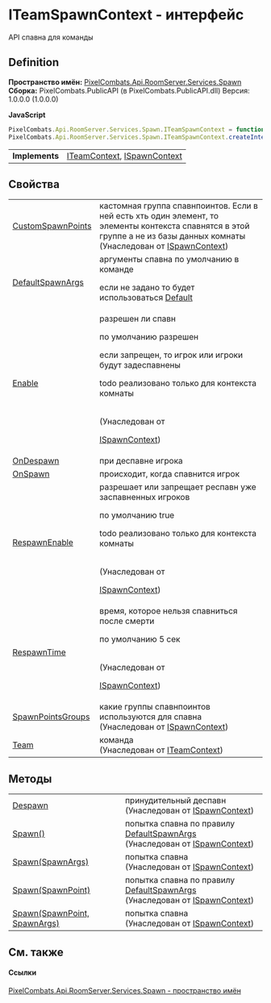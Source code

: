 # ITeamSpawnContext - интерфейс


API спавна для команды



## Definition
**Пространство имён:** <a href="0971793b-47eb-58b2-d7a8-6c570042d7d9">PixelCombats.Api.RoomServer.Services.Spawn</a>  
**Сборка:** PixelCombats.PublicAPI (в PixelCombats.PublicAPI.dll) Версия: 1.0.0.0 (1.0.0.0)

**JavaScript**
``` JavaScript
PixelCombats.Api.RoomServer.Services.Spawn.ITeamSpawnContext = function();
PixelCombats.Api.RoomServer.Services.Spawn.ITeamSpawnContext.createInterface('PixelCombats.Api.RoomServer.Services.Spawn.ITeamSpawnContext');
```

<table><tr><td><strong>Implements</strong></td><td><a href="a8846ebd-5101-020e-d311-1e59d7401548">ITeamContext</a>, <a href="c63de599-658c-3853-3ceb-8251d961bf63">ISpawnContext</a></td></tr>
</table>



## Свойства
<table>
<tr>
<td><a href="f4fe81a8-c9c3-941f-cb82-66ebeab91ec3">CustomSpawnPoints</a></td>
<td>кастомная группа спавнпоинтов. Если в ней есть хть один элемент, то элементы контекста спавнятся в этой группе а не из базы данных комнаты<br />(Унаследован от <a href="c63de599-658c-3853-3ceb-8251d961bf63">ISpawnContext</a>)</td></tr>
<tr>
<td><a href="ab684d4f-40e4-c52b-99ad-212bafb127e9">DefaultSpawnArgs</a></td>
<td>аргументы спавна по умолчанию в команде <p>если не задано то будет использоваться <a href="676a36ed-56c5-bf64-4cae-79d6012352e6">Default</a></p></td></tr>
<tr>
<td><a href="b889cb58-1b6a-70b8-6b7c-6bb2a1256ccc">Enable</a></td>
<td>разрешен ли спавн <p>по умолчанию разрешен</p><p>

если запрещен, то игрок или игроки будут задеспавнены</p><p>

todo реализовано только для контекста комнаты</p><br />(Унаследован от <a href="c63de599-658c-3853-3ceb-8251d961bf63">

ISpawnContext</a>)</td></tr>
<tr>
<td><a href="5e74aece-f042-4210-08a6-50d79e3fe5cd">OnDespawn</a></td>
<td>при деспавне игрока</td></tr>
<tr>
<td><a href="d068b1ad-5788-d71c-ebc3-5b56467246e5">OnSpawn</a></td>
<td>происходит, когда спавнится игрок</td></tr>
<tr>
<td><a href="d1d92233-aa7f-5f04-2f5c-503a40903fb3">RespawnEnable</a></td>
<td>разрешает или запрещает респавн уже заспавненных игроков <p>по умолчанию true</p><p>

todo реализовано только для контекста комнаты</p><br />(Унаследован от <a href="c63de599-658c-3853-3ceb-8251d961bf63">

ISpawnContext</a>)</td></tr>
<tr>
<td><a href="86152412-a824-365b-fe6b-3905cb6cf786">RespawnTime</a></td>
<td>время, которое нельзя спавниться после смерти <p>по умолчанию 5 сек</p><br />(Унаследован от <a href="c63de599-658c-3853-3ceb-8251d961bf63">

ISpawnContext</a>)</td></tr>
<tr>
<td><a href="9b9e1a52-bb34-c5e8-3d69-aa8aef0b3311">SpawnPointsGroups</a></td>
<td>какие группы спавнпоинтов используются для спавна<br />(Унаследован от <a href="c63de599-658c-3853-3ceb-8251d961bf63">ISpawnContext</a>)</td></tr>
<tr>
<td><a href="e5f52199-2e2c-2106-0d49-430b7485c7fc">Team</a></td>
<td>команда<br />(Унаследован от <a href="a8846ebd-5101-020e-d311-1e59d7401548">ITeamContext</a>)</td></tr>
</table>

## Методы
<table>
<tr>
<td><a href="656cc9fb-67f7-2a36-ba47-7b6966c84610">Despawn</a></td>
<td>принудительный деспавн<br />(Унаследован от <a href="c63de599-658c-3853-3ceb-8251d961bf63">ISpawnContext</a>)</td></tr>
<tr>
<td><a href="8d1f9aba-4e84-395e-4982-2c43987c6b58">Spawn()</a></td>
<td>попытка спавна по правилу <a href="81954c34-0c08-0a3a-484f-c59f84fc51cb">DefaultSpawnArgs</a><br />(Унаследован от <a href="c63de599-658c-3853-3ceb-8251d961bf63">ISpawnContext</a>)</td></tr>
<tr>
<td><a href="46b1fb11-b44c-81e5-c469-5f6a9ae17d48">Spawn(SpawnArgs)</a></td>
<td>попытка спавна<br />(Унаследован от <a href="c63de599-658c-3853-3ceb-8251d961bf63">ISpawnContext</a>)</td></tr>
<tr>
<td><a href="af114e9b-87a7-9d54-f4c7-1a18b9f1764a">Spawn(SpawnPoint)</a></td>
<td>попытка спавна по правилу <a href="81954c34-0c08-0a3a-484f-c59f84fc51cb">DefaultSpawnArgs</a><br />(Унаследован от <a href="c63de599-658c-3853-3ceb-8251d961bf63">ISpawnContext</a>)</td></tr>
<tr>
<td><a href="ba3b5e24-57b5-1a33-87bd-e1b24e7ce265">Spawn(SpawnPoint, SpawnArgs)</a></td>
<td>попытка спавна<br />(Унаследован от <a href="c63de599-658c-3853-3ceb-8251d961bf63">ISpawnContext</a>)</td></tr>
</table>

## См. также


#### Ссылки
<a href="0971793b-47eb-58b2-d7a8-6c570042d7d9">PixelCombats.Api.RoomServer.Services.Spawn - пространство имён</a>  
